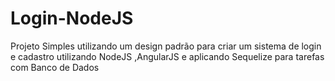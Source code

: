 # Login-NodeJS
Projeto Simples utilizando um design padrão para criar um sistema de login e cadastro utilizando NodeJS ,AngularJS e aplicando Sequelize para tarefas com Banco de Dados 
